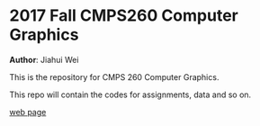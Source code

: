 # 2017 Fall CMPS260 Computer Graphics

**Author**: Jiahui Wei

This is the repository for CMPS 260 Computer Graphics.

This repo will contain the codes for assignments, data and so on.

[web page](https://jhwei.github.io/CMPS260_Computer_Graphics/)

